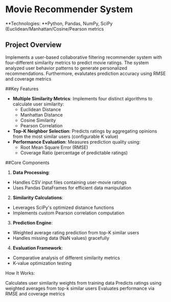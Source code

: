 # Movie Recommender System
**Technologies: **Python, Pandas, NumPy, SciPy
(Euclidean/Manhattan/Cosine/Pearson metrics

## Project Overview
Implements a user-based collaborative filtering recommender system with four-different similarity metrics to predict movie ratings. The system analyzed user behavior patterns to generate personalized recommendations. Furthermore, evalutates prediction accuracy using RMSE and coverage metrics

##Key Features
* **Multiple Similarity Metrics**: Implements four distinct algorithms to calculate user similarity:
  - Euclidean Distance
  - Manhattan Distance
  - Cosine Similarity
  - Pearson Correlation
* **Top-K Neighbor Selection**: Predicts ratings by aggregating opinions from the most similar users (configurable K value)
* **Performance Evaluation**: Measures prediction quality using:
  * Root Mean Square Error (RMSE)
  * Coverage Ratio (percentage of predictable ratings)
  
##Core Components
1. **Data Processing**:
  * Handles CSV input files containing user-movie ratings
  * Uses Pandas DataFrames for efficient data manipulation
2. **Similarity Calculations**:
  * Leverages SciPy's optimized distance functions
  * Implements custom Pearson correlation computation
3. **Prediction Engine**:
  * Weighted average rating prediction from top-K similar users
  * Handles missing data (NaN values) gracefully
4. **Evaluation Framework**:
  * Comparative analysis of different similarity metrics
  * K-value optimization testing

How It Works:

Calculates user similarity weights from training data
Predicts ratings using weighted averages from top-k similar users
Evaluates performance via RMSE and coverage metrics
